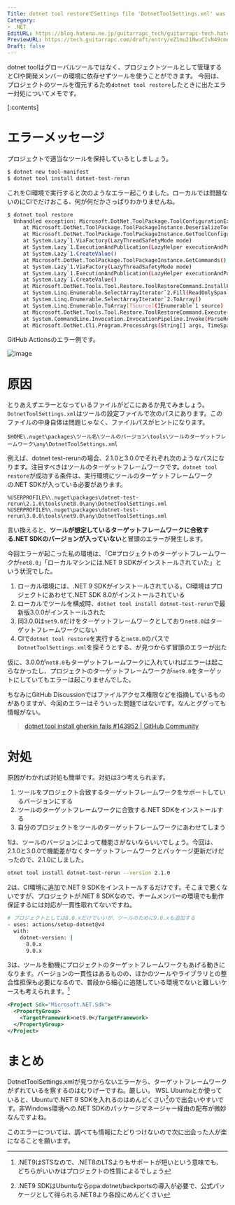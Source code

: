 ```yaml
---
Title: dotnet tool restoreでSettings file 'DotnetToolSettings.xml' was not found in the package.が出る原因と対処
Category:
- .NET
EditURL: https://blog.hatena.ne.jp/guitarrapc_tech/guitarrapc-tech.hatenablog.com/atom/entry/6802418398324856800
PreviewURL: https://tech.guitarrapc.com/draft/entry/eZ1mu21NwuCIvN49cmefA8xuxic
Draft: false
---
```


dotnet toolはグローバルツールではなく、プロジェクトツールとして管理するとCIや開発メンバーの環境に依存せずツールを使うことができます。
今回は、プロジェクトのツールを復元するため`dotnet tool restore`したときに出たエラー対処についてメモです。

[:contents]

# エラーメッセージ

プロジェクトで適当なツールを保持しているとしましょう。

```sh
$ dotnet new tool-manifest
$ dotnet tool install dotnet-test-rerun
```

これをCI環境で実行すると次のようなエラー起こりました。ローカルでは問題ないのにCIでだけおこる、何が何だかさっぱりわかりませんね。

```sh
$ dotnet tool restore
  Unhandled exception: Microsoft.DotNet.ToolPackage.ToolConfigurationException: Settings file 'DotnetToolSettings.xml' was not found in the package.
     at Microsoft.DotNet.ToolPackage.ToolPackageInstance.DeserializeToolConfiguration(LockFileTargetLibrary library)
     at Microsoft.DotNet.ToolPackage.ToolPackageInstance.GetToolConfiguration()
     at System.Lazy`1.ViaFactory(LazyThreadSafetyMode mode)
     at System.Lazy`1.ExecutionAndPublication(LazyHelper executionAndPublication, Boolean useDefaultConstructor)
     at System.Lazy`1.CreateValue()
     at Microsoft.DotNet.ToolPackage.ToolPackageInstance.GetCommands()
     at System.Lazy`1.ViaFactory(LazyThreadSafetyMode mode)
     at System.Lazy`1.ExecutionAndPublication(LazyHelper executionAndPublication, Boolean useDefaultConstructor)
     at System.Lazy`1.CreateValue()
     at Microsoft.DotNet.Tools.Tool.Restore.ToolRestoreCommand.InstallPackages(ToolManifestPackage package, Nullable`1 configFile)
     at System.Linq.Enumerable.SelectArrayIterator`2.Fill(ReadOnlySpan`1 source, Span`1 destination, Func`2 func)
     at System.Linq.Enumerable.SelectArrayIterator`2.ToArray()
     at System.Linq.Enumerable.ToArray[TSource](IEnumerable`1 source)
     at Microsoft.DotNet.Tools.Tool.Restore.ToolRestoreCommand.Execute()
     at System.CommandLine.Invocation.InvocationPipeline.Invoke(ParseResult parseResult)
     at Microsoft.DotNet.Cli.Program.ProcessArgs(String[] args, TimeSpan startupTime, ITelemetry telemetryClient)
```

GitHub Actionsのエラー例です。

![image](https://github.com/user-attachments/assets/1df9d6ca-0bf7-423c-b567-ab7b6f7ab15f)

# 原因

とりあえずエラーとなっているファイルがどこにあるか見てみましょう。`DotnetToolSettings.xml`はツールの設定ファイルで次のパスにあります。このファイルの中身自体は問題じゃなく、ファイルパスがヒントになります。

```
$HOME\.nuget\packages\ツール名\ツールのバージョン\tools\ツールのターゲットフレームワーク\any\DotnetToolSettings.xml
```

例えば、dotnet test-rerunの場合、2.1.0と3.0.0でそれぞれ次のようなパスになります。注目すべきはツールのターゲットフレームワークです。`dotnet tool restore`が成功する条件は、実行環境にツールのターゲットフレームワークの.NET SDKが入っている必要があります。

```
%USERPROFILE%\.nuget\packages\dotnet-test-rerun\2.1.0\tools\net8.0\any\DotnetToolSettings.xml
%USERPROFILE%\.nuget\packages\dotnet-test-rerun\3.0.0\tools\net9.0\any\DotnetToolSettings.xml
```

言い換えると、**ツールが想定しているターゲットフレームワークに合致する.NET SDKのバージョンが入っていない**と冒頭のエラーが発生します。

今回エラーが起こった私の環境は、「C#プロジェクトのターゲットフレームワークが`net8.0`」「ローカルマシンには.NET 9 SDKがインストールされていた」という状況でした。

1. ローカル環境には、.NET 9 SDKがインストールされている。CI環境はプロジェクトにあわせて.NET SDK 8.0がインストールされている
2. ローカルでツールを構成時、`dotnet tool install dotnet-test-rerun`で最新版3.0.0がインストールされた
3. 同3.0.0は`net9.0`だけをターゲットフレームワークとしており`net8.0`はターゲットフレームワークにない
4. CIで`dotnet tool restore`を実行すると`net8.0`のパスで`DotnetToolSettings.xml`を探そうとする、が見つからず冒頭のエラーが出た

仮に、3.0.0が`net8.0`もターゲットフレームワークに入れていればエラーは起こらなかったし、プロジェクトのターゲットフレームワークが`net9.0`をターゲットにしていてもエラーは起こりませんでした。

ちなみにGitHub Discussionではファイルアクセス権限などを指摘しているものがありますが、今回のエラーはそういった問題ではないです。なんとググっても情報がない。

> [dotnet tool install gherkin fails #143952 | GitHub Community](https://github.com/orgs/community/discussions/143952)

# 対処

原因がわかれば対処も簡単です。対処は3つ考えられます。

1. ツールをプロジェクト合致するターゲットフレームワークをサポートしているバージョンにする
2. ツールのターゲットフレームワークに合致する.NET SDKをインストールする
3. 自分のプロジェクトをツールのターゲットフレームワークにあわせてしまう

1は、ツールのバージョンによって機能さがないならいいでしょう。今回は、2.1.0と3.0.0で機能差がなくターゲットフレームワークとパッケージ更新だけだったので、2.1.0にしました。

```sh
otnet tool install dotnet-test-rerun --version 2.1.0
```

2は、CI環境に追加で.NET 9 SDKをインストールするだけです。そこまで悪くないですが、プロジェクトが.NET 8 SDKなので、チームメンバーの環境でも動作保証するには対応が一貫性取れてないですね。

```sh
# プロジェクトとしては8.0.xだけでいいが、ツールのために9.0.xも追加する
- uses: actions/setup-dotnet@v4
  with:
    dotnet-version: |
      8.0.x
      9.0.x
```

3は、ツールを動機にプロジェクトのターゲットフレームワークもあげる動きになります。バージョンの一貫性はあるものの、ほかのツールやライブラリとの整合性担保も必要になるので、普段から細心に追随している環境でないと難しいケースも考えられます。[^1]

```xml
<Project Sdk="Microsoft.NET.Sdk">
  <PropertyGroup>
    <TargetFramework>net9.0</TargetFramework>
  </PropertyGroup>
</Project>
```

# まとめ

DotnetToolSettings.xmlが見つからないエラーから、ターゲットフレームワークがずれているを察するのはむりげーですね。厳しい。
WSL Ubuntuとか使っていると、Ubuntuで.NET 9 SDKを入れるのはめんどくさい[^2]ので出会いやすいです。非Windows環境への.NET SDKのパッケージマネージャー経由の配布が微妙なんですよね。

このエラーについては、調べても情報にたどりつけないので次に出会った人が楽になることを願います。

[^1]: .NET9はSTSなので、.NET8のLTSよりもサポートが短いという意味でも、どちらがいいかはプロジェクトの性質によるでしょう
[^2]: .NET9 SDKはUbuntuならppa:dotnet/backportsの導入が必要で、公式パッケージとして得られる.NET8より各段にめんどくさい
